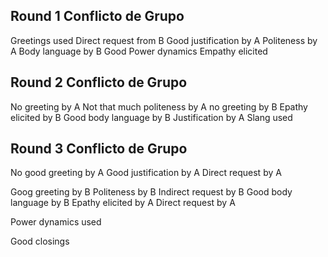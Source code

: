 ## Round 1 Conflicto de Grupo

Greetings used
Direct request from B
Good justification by A
Politeness by A
Body language by B
Good Power dynamics
Empathy elicited

## Round 2 Conflicto de Grupo

No greeting by A
Not that much politeness by A
no greeting by B
Epathy elicited by B
Good body language by B
Justification by A
Slang used

## Round 3 Conflicto de Grupo

No good greeting by A
Good justification by A
Direct request by A

Goog greeting by B
Politeness by B
Indirect request by B
Good body language by B
Epathy elicited by A
Direct request by A

Power dynamics used

Good closings
